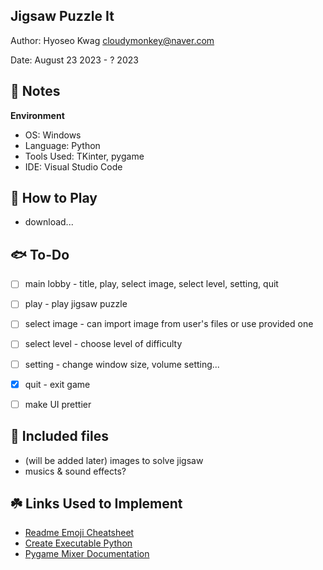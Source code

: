 Jigsaw Puzzle It
------------

Author: Hyoseo Kwag [cloudymonkey@naver.com](mailto:cloudymonkey@naver.com)

Date: August 23 2023 - ? 2023



## :rotating_light: Notes

**Environment**
* OS: Windows
* Language: Python
* Tools Used: TKinter, pygame
* IDE: Visual Studio Code

## :mushroom: How to Play
* download...


## :fish: To-Do
- [ ] main lobby - title, play, select image, select level, setting, quit
- [ ] play - play jigsaw puzzle
- [ ] select image - can import image from user's files or use provided one
- [ ] select level - choose level of difficulty
- [ ] setting - change window size, volume setting...
- [x] quit - exit game
- [ ] make UI prettier



## :open_file_folder: Included files

* (will be added later) images to solve jigsaw
* musics & sound effects?

## :shamrock: Links Used to Implement
* [Readme Emoji Cheatsheet](https://github.com/ikatyang/emoji-cheat-sheet/blob/master/README.md)
* [Create Executable Python](https://datatofish.com/executable-pyinstaller/)
* [Pygame Mixer Documentation](https://www.pygame.org/docs/ref/mixer.html)